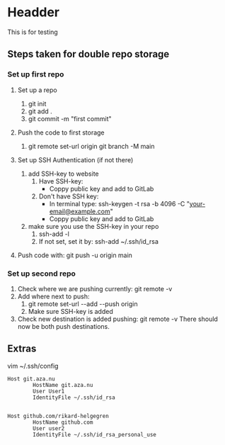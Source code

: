 # Headder

This is for testing



## Steps taken for double repo storage

### Set up first repo

1. Set up a repo
	1. git init
	2. git add .
	3. git commit -m "first commit"

2. Push the code to first storage
	1. git remote set-url origin <SSH-link>
		git branch -M main

3. Set up SSH Authentication (if not there)
	1. add SSH-key to website 
		1. Have SSH-key: 
			- Coppy public key and add to GitLab
		2. Don't have SSH key:
			- In terminal type: ssh-keygen -t rsa -b 4096 -C "your-email@example.com"
			- Coppy public key and add to GitLab
	2. make sure you use the SSH-key in your repo
		1. ssh-add -l
		2. If not set, set it by: ssh-add ~/.ssh/id_rsa

4. Push code with: git push -u origin main

### Set up second repo

1. Check where we are pushing currently: git remote -v
2. Add where next to push:
	1. git remote set-url --add --push origin <SSH-link>
	2. Make sure SSH-key is added
3. Check new destination is added pushing: git remote -v
	There should now be both push destinations.


## Extras

vim  ~/.ssh/config 


	Host git.aza.nu
	        HostName git.aza.nu
	        User User1
	        IdentityFile ~/.ssh/id_rsa


	Host github.com/rikard-helgegren
	        HostName github.com
	        User user2
	        IdentityFile ~/.ssh/id_rsa_personal_use


